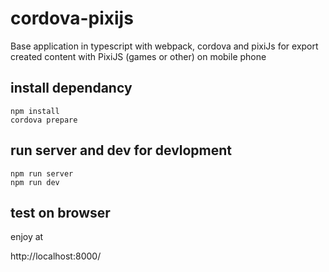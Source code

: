 # cordova-pixijs

Base application in typescript with webpack, cordova and pixiJs for export created content with PixiJS (games or other) on mobile phone

## install dependancy

```
npm install
cordova prepare
```

## run server and dev for devlopment

```
npm run server
npm run dev
```

## test on browser

enjoy at

http://localhost:8000/
